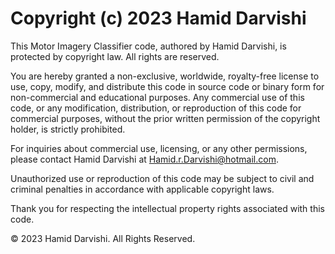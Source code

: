 # Copyright (c) 2023 Hamid Darvishi

This Motor Imagery Classifier code, authored by Hamid Darvishi, is protected by copyright law. All rights are reserved.

You are hereby granted a non-exclusive, worldwide, royalty-free license to use, copy, modify, and distribute this code in source code or binary form for non-commercial and educational purposes. Any commercial use of this code, or any modification, distribution, or reproduction of this code for commercial purposes, without the prior written permission of the copyright holder, is strictly prohibited.

For inquiries about commercial use, licensing, or any other permissions, please contact Hamid Darvishi at <Hamid.r.Darvishi@hotmail.com>.

Unauthorized use or reproduction of this code may be subject to civil and criminal penalties in accordance with applicable copyright laws.

Thank you for respecting the intellectual property rights associated with this code.

© 2023 Hamid Darvishi. All Rights Reserved.
